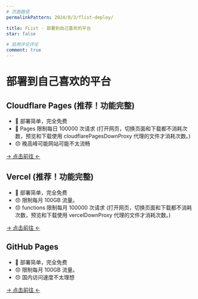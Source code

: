 ```yaml
---
# 页面路径
permalinkPattern: 2024/8/3/flist-deploy/

title: FList - 部署到自己喜欢的平台
star: false

# 启用评论评论
comment: true
---
```


# 部署到自己喜欢的平台

## Cloudflare Pages (推荐！功能完整)
- 🎉 部署简单，完全免费
- 🎉 Pages 限制每日 100000 次请求 (打开网页，切换页面和下载都不消耗次数，预览和下载使用 cloudflarePagesDownProxy 代理的文件才消耗次数。)
- 😞 晚高峰可能网站可能不太流畅

[-> 点击前往 <-](./6-部署/1-Cloudflare-Pages.md)

## Vercel (推荐！功能完整)
- 🎉 部署简单，完全免费
- 😞 限制每月 100GB 流量。
- 😞 functions 限制每月 100000 次请求  (打开网页，切换页面和下载都不消耗次数，预览和下载使用 vercelDownProxy 代理的文件才消耗次数。)

[-> 点击前往 <-](./6-部署/3-Vercel.md)

## GitHub Pages
- 🎉 部署简单，完全免费
- 😞 限制每月 100GB 流量。
- 😞 国内访问速度不太理想

[-> 点击前往 <-](./6-部署/2-GitHub-Pages.md)


